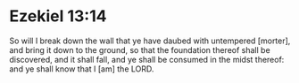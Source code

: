 # Ezekiel 13:14

So will I break down the wall that ye have daubed with untempered [morter], and bring it down to the ground, so that the foundation thereof shall be discovered, and it shall fall, and ye shall be consumed in the midst thereof: and ye shall know that I [am] the LORD.